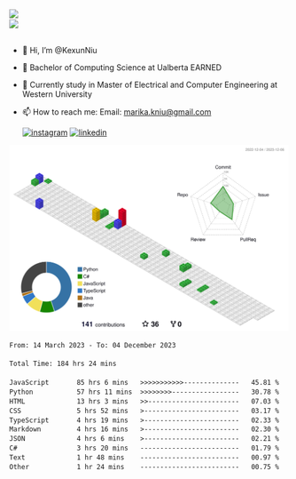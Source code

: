 <a href="https://github.com/anuraghazra/github-readme-stats">
  <img align="center" src="https://github-readme-stats.vercel.app/api?username=KexunNiu&show_icons=true" />
</a>
</br>
<a href="https://github.com/anuraghazra/github-readme-stats">
  <img align="center" src="https://github-readme-stats.vercel.app/api/top-langs/?username=KexunNiu" />
</a>

</br>
</br>

- 👋 Hi, I’m @KexunNiu
- 👀 Bachelor of Computing Science at Ualberta EARNED
- 🌱 Currently study in Master of Electrical and Computer Engineering at Western University
- 📫 How to reach me: Email: marika.kniu@gmail.com
  
  [![instagram](https://github.com/shikhar1020jais1/Git-Social/blob/master/Icons/Instagram1.png (Instagram))][1] [![linkedin](https://github.com/shikhar1020jais1/Git-Social/blob/master/Icons/LinkedIn1.png (LinkedIn))][2]

<!-- To Link your profile to the media buttons -->

[1]: https://www.instagram.com/barryn719_
[2]: https://www.linkedin.com/in/kexun-niu



![](./profile-3d-contrib/profile-gitblock.svg)

<!--START_SECTION:waka-->

```txt
From: 14 March 2023 - To: 04 December 2023

Total Time: 184 hrs 24 mins

JavaScript       85 hrs 6 mins   >>>>>>>>>>>--------------   45.81 %
Python           57 hrs 11 mins  >>>>>>>>-----------------   30.78 %
HTML             13 hrs 3 mins   >>-----------------------   07.03 %
CSS              5 hrs 52 mins   >------------------------   03.17 %
TypeScript       4 hrs 19 mins   >------------------------   02.33 %
Markdown         4 hrs 16 mins   >------------------------   02.30 %
JSON             4 hrs 6 mins    >------------------------   02.21 %
C#               3 hrs 20 mins   -------------------------   01.79 %
Text             1 hr 48 mins    -------------------------   00.97 %
Other            1 hr 24 mins    -------------------------   00.75 %
```

<!--END_SECTION:waka-->


